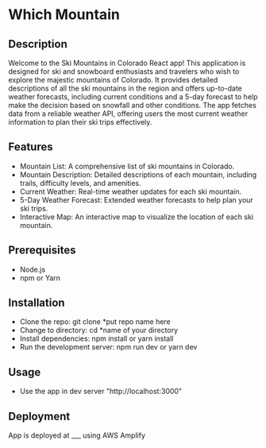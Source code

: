 # Which Mountain

## Description

Welcome to the Ski Mountains in Colorado React app! This application is designed for ski and snowboard enthusiasts and travelers who wish to explore the majestic mountains of Colorado. It provides detailed descriptions of all the ski mountains in the region and offers up-to-date weather forecasts, including current conditions and a 5-day forecast to help make the decision based on snowfall and other conditions. The app fetches data from a reliable weather API, offering users the most current weather information to plan their ski trips effectively.

## Features

- Mountain List: A comprehensive list of ski mountains in Colorado.
- Mountain Description: Detailed descriptions of each mountain, including trails, difficulty levels, and amenities.
- Current Weather: Real-time weather updates for each ski mountain.
- 5-Day Weather Forecast: Extended weather forecasts to help plan your ski trips.
- Interactive Map: An interactive map to visualize the location of each ski mountain.

## Prerequisites

- Node.js
- npm or Yarn

## Installation

- Clone the repo: git clone *put repo name here
- Change to directory: cd *name of your directory
- Install dependencies: npm install or yarn install
- Run the development server: npm run dev or yarn dev

## Usage

- Use the app in dev server "http://localhost:3000"

## Deployment

App is deployed at ___ using AWS Amplify